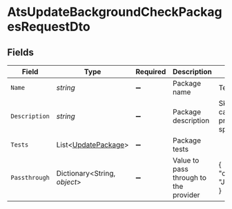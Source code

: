 # AtsUpdateBackgroundCheckPackagesRequestDto


## Fields

| Field                                                                 | Type                                                                  | Required                                                              | Description                                                           | Example                                                               |
| --------------------------------------------------------------------- | --------------------------------------------------------------------- | --------------------------------------------------------------------- | --------------------------------------------------------------------- | --------------------------------------------------------------------- |
| `Name`                                                                | *string*                                                              | :heavy_minus_sign:                                                    | Package name                                                          | Test 1                                                                |
| `Description`                                                         | *string*                                                              | :heavy_minus_sign:                                                    | Package description                                                   | Skills test to gauge a candidate's proficiency in job-specific skills |
| `Tests`                                                               | List<[UpdatePackage](../../Models/Components/UpdatePackage.md)>       | :heavy_minus_sign:                                                    | Package tests                                                         |                                                                       |
| `Passthrough`                                                         | Dictionary<String, *object*>                                          | :heavy_minus_sign:                                                    | Value to pass through to the provider                                 | {<br/>"other_known_names": "John Doe"<br/>}                           |